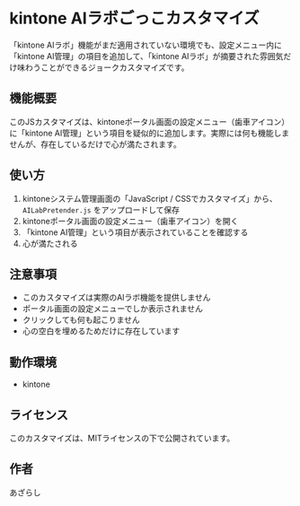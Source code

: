 # kintone AIラボごっこカスタマイズ

「kintone AIラボ」機能がまだ適用されていない環境でも、設定メニュー内に「kintone AI管理」の項目を追加して、「kintone AIラボ」が摘要された雰囲気だけ味わうことができるジョークカスタマイズです。

## 機能概要

このJSカスタマイズは、kintoneポータル画面の設定メニュー（歯車アイコン）に「kintone AI管理」という項目を疑似的に追加します。実際には何も機能しませんが、存在しているだけで心が満たされます。

## 使い方

1. kintoneシステム管理画面の「JavaScript / CSSでカスタマイズ」から、`AILabPretender.js` をアップロードして保存
2. kintoneポータル画面の設定メニュー（歯車アイコン）を開く
3. 「kintone AI管理」という項目が表示されていることを確認する
4. 心が満たされる

## 注意事項

- このカスタマイズは実際のAIラボ機能を提供しません
- ポータル画面の設定メニューでしか表示されません
- クリックしても何も起こりません
- 心の空白を埋めるためだけに存在しています

## 動作環境

- kintone

## ライセンス

このカスタマイズは、MITライセンスの下で公開されています。

## 作者

あざらし 